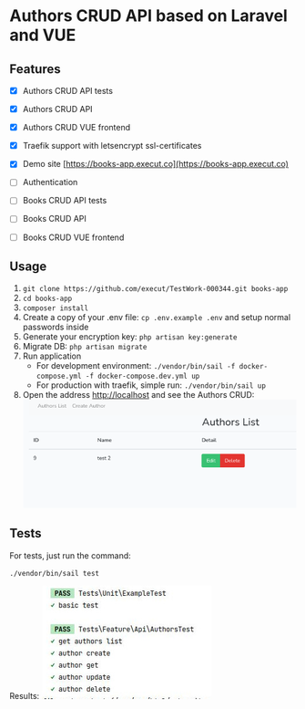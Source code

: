 # Authors CRUD API based on Laravel and VUE
## Features
- [x] Authors CRUD API tests
- [x] Authors CRUD API
- [x] Authors CRUD VUE frontend
- [x] Traefik support with letsencrypt ssl-certificates
- [x] Demo site [https://books-app.execut.co](https://books-app.execut.co)
- [ ] Authentication
- [ ] Books CRUD API tests
- [ ] Books CRUD API
- [ ] Books CRUD VUE frontend


## Usage
1. `git clone https://github.com/execut/TestWork-000344.git books-app`
1. `cd books-app`
1. `composer install`
1. Create a copy of your .env file: `cp .env.example .env` and setup normal passwords inside
1. Generate your encryption key: `php artisan key:generate`
1. Migrate DB: `php artisan migrate`
1. Run application
    * For development environment: `./vendor/bin/sail -f docker-compose.yml -f docker-compose.dev.yml up`
    * For production with traefik, simple run: `./vendor/bin/sail up`
1. Open the address [http://localhost](http://localhost) and see the Authors CRUD:
![Authors CRUD](https://raw.githubusercontent.com/execut/TestWork-000344/master/docs/authors-CRUD.png)

## Tests
For tests, just run the command:
```
./vendor/bin/sail test
```
Results: 
![Tests results](https://raw.githubusercontent.com/execut/TestWork-000344/master/docs/tests-results.jpg)
